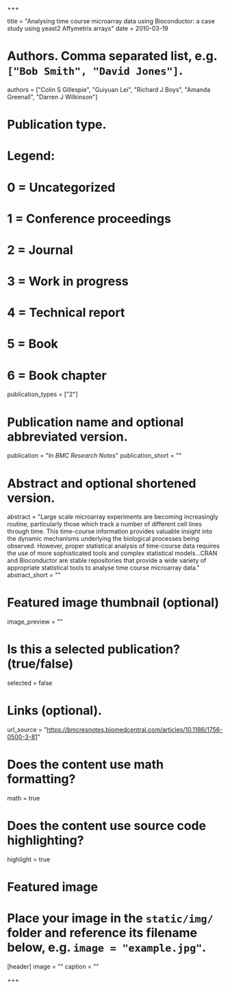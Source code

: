 +++

title = "Analysing time course microarray data using Bioconductor: a case study using yeast2 Affymetrix arrays"
date = 2010-03-19

# Authors. Comma separated list, e.g. `["Bob Smith", "David Jones"]`.
authors = ["Colin S Gillespie", "Guiyuan Lei", "Richard J Boys", "Amanda Greenall", "Darren J Wilkinson"]

# Publication type.
# Legend:
# 0 = Uncategorized
# 1 = Conference proceedings
# 2 = Journal
# 3 = Work in progress
# 4 = Technical report
# 5 = Book
# 6 = Book chapter
publication_types = ["2"]

# Publication name and optional abbreviated version.
publication = "In *BMC Research Notes*"
publication_short = ""

# Abstract and optional shortened version.
abstract = "Large scale microarray experiments are becoming increasingly routine, particularly those which track a number of different cell lines through time. This time-course information provides valuable insight into the dynamic mechanisms underlying the biological processes being observed. However, proper statistical analysis of time-course data requires the use of more sophisticated tools and complex statistical models...CRAN and Bioconductor are stable repositories that provide a wide variety of appropriate statistical tools to analyse time course microarray data."
abstract_short = ""

# Featured image thumbnail (optional)
image_preview = ""

# Is this a selected publication? (true/false)
selected = false

# Links (optional).
url_source = "https://bmcresnotes.biomedcentral.com/articles/10.1186/1756-0500-3-81"

# Does the content use math formatting?
math = true

# Does the content use source code highlighting?
highlight = true

# Featured image
# Place your image in the `static/img/` folder and reference its filename below, e.g. `image = "example.jpg"`.
[header]
image = ""
caption = ""

+++